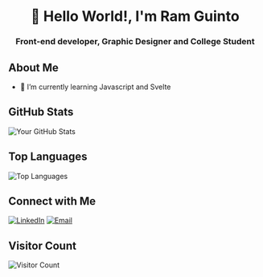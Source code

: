 <h1 align="center">👋 Hello World!, I'm Ram Guinto</h1>
<h3 align="center">Front-end developer, Graphic Designer and College Student</h3>

## About Me
- 🌱 I’m currently learning Javascript and Svelte
## GitHub Stats
![Your GitHub Stats](https://github-readme-stats.vercel.app/api?username=yourusername&show_icons=true&theme=radical)
## Top Languages
![Top Languages](https://github-readme-stats.vercel.app/api/top-langs/?username=yourusername&layout=compact&theme=radical)
## Connect with Me
[![LinkedIn](https://img.shields.io/badge/LinkedIn-blue?style=flat&logo=linkedin)](https://ph.linkedin.com/in/ram-guinto-20881a180)
[![Email](https://img.shields.io/badge/Email-blue?style=flat&logo=gmail)](mailto:guintoramachilles@gmail.com)
## Visitor Count
![Visitor Count](https://profile-counter.glitch.me/yourusername/count.svg)

